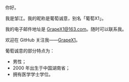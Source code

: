 你好。

我是邹江。我的昵称是葡萄诚意，别名「葡萄X1」。

我的电子邮件地址是 <GrapeX1@163.com>。随时可以联系我。

欢迎在 GitHub 关注我——[GrapeX1](https://github.com/GrapeX1)。

葡萄诚意的部分特点为：

- 男性；
- 2000 年出生于中国湖南省；
- 拥有医学学士学位。
